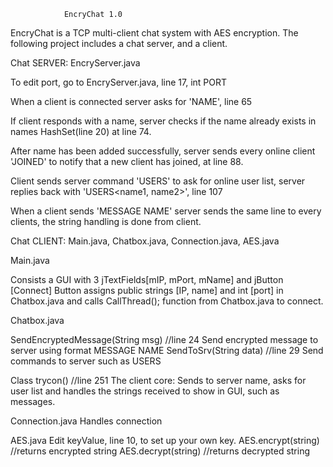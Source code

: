 				EncryChat 1.0 

EncryChat is a TCP multi-client chat system with AES encryption.
The following project includes a chat server, and a client.

Chat SERVER: EncryServer.java


To edit port, go to EncryServer.java, line 17, int PORT

When a client is connected server asks for 'NAME', line 65

If client responds with a name, server checks if the name already exists
in names HashSet(line 20) at line 74.

After name has been added successfully, server sends every online client
'JOINED<name>' to notify that a new client has joined, at line 88.

Client sends server command 'USERS' to ask for online user list, server
replies back with 'USERS<name1, name2>', line 107

When a client sends 'MESSAGE<msg> NAME<name>' server sends the same line
to every clients, the string handling is done from client.




Chat CLIENT: Main.java, Chatbox.java, Connection.java, AES.java

Main.java

Consists a GUI with 3 jTextFields[mIP, mPort, mName] and jButton [Connect]
Button assigns public strings [IP, name] and int [port] in Chatbox.java
and calls CallThread(); function from Chatbox.java to connect.

Chatbox.java

SendEncryptedMessage(String msg) //line 24
Send encrypted message to server using format MESSAGE<msg> NAME<name>
SendToSrv(String data) //line 29
Send commands to server such as USERS

Class trycon() //line 251
The client core: Sends to server name, asks for user list
and handles the strings received to show in GUI, such as messages.



Connection.java
Handles connection

AES.java
Edit keyValue, line 10, to set up your own key.
AES.encrypt(string) //returns encrypted string
AES.decrypt(string) //returns decrypted string


